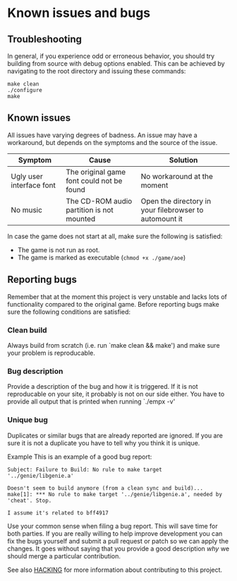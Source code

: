 # Known issues and bugs

## Troubleshooting

In general, if you experience odd or erroneous behavior, you should try building
from source with debug options enabled. This can be achieved by navigating to
the root directory and issuing these commands:
```
make clean
./configure
make
```

## Known issues

All issues have varying degrees of badness. An issue may have a workaround, but
depends on the symptoms and the source of the issue.

Symptom                  | Cause                                     | Solution
-------------------------|-------------------------------------------|-------------------------------------------------------
Ugly user interface font | The original game font could not be found | No workaround at the moment
No music                 | The CD-ROM audio partition is not mounted | Open the directory in your filebrowser to automount it

In case the game does not start at all, make sure the following is satisfied:

* The game is not run as root.
* The game is marked as executable (`chmod +x ./game/aoe`)

## Reporting bugs
Remember that at the moment this project is very unstable and lacks lots of
functionality compared to the original game. Before reporting bugs make sure the
following conditions are satisfied:

### Clean build
Always build from scratch (i.e. run `make clean && make') and make sure your
problem is reproducable.

### Bug description
Provide a description of the bug and how it is triggered. If it is not
reproducable on your site, it probably is not on our side either. You have to
provide all output that is printed when running `./empx -v'

### Unique bug
Duplicates or similar bugs that are already reported are ignored. If you are
sure it is not a duplicate you have to tell why you think it is unique.


Example
This is an example of a good bug report:

```
Subject: Failure to Build: No rule to make target '../genie/libgenie.a'

Doesn't seem to build anymore (from a clean sync and build)...
make[1]: *** No rule to make target '../genie/libgenie.a', needed by 'cheat'. Stop.

I assume it's related to bff4917
```

Use your common sense when filing a bug report. This will save time for both
parties. If you are really willing to help improve development you can fix the
bugs yourself and submit a pull request or patch so we can apply the changes. It
goes without saying that you provide a good description *why* we should merge a
particular contribution.

See also [HACKING](HACKING) for more information about contributing to this project.
